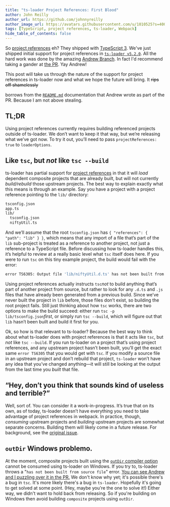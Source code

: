 ```yaml
---
title: "ts-loader Project References: First Blood"
author: John Reilly
author_url: https://github.com/johnnyreilly
author_image_url: https://avatars.githubusercontent.com/u/1010525?s=400&u=294033082cfecf8ad1645b4290e362583b33094a&v=4
tags: [TypeScript, project references, ts-loader, Webpack]
hide_table_of_contents: false
---
```

So [project references](<https://www.typescriptlang.org/docs/handbook/project-references.html>) eh? They shipped with [TypeScript 3](<https://blogs.msdn.microsoft.com/typescript/2018/07/30/announcing-typescript-3-0/#project-references>). We've just shipped initial support for project references in [`ts-loader v5.2.0`](<https://github.com/TypeStrong/ts-loader/releases/tag/v5.2.0>). All the hard work was done by the amazing [Andrew Branch](<https://twitter.com/atcb>). In fact I'd recommend taking a gander at [the PR](<https://github.com/TypeStrong/ts-loader/pull/817>). Yay Andrew!

 This post will take us through the nature of the support for project references in ts-loader now and what we hope the future will bring. It <strike>rips off shamelessly</strike>

 borrows from the [`README.md`](<https://github.com/TypeStrong/ts-loader#projectreferences-boolean-defaultfalse>) documentation that Andrew wrote as part of the PR. Because I am not above stealing.

## TL;DR

Using project references currently requires building referenced projects outside of ts-loader. We don’t want to keep it that way, but we’re releasing what we’ve got now. To try it out, you’ll need to pass `projectReferences: true` to `loaderOptions`.

## Like `tsc`, but *not* like `tsc --build`

ts-loader has partial support for [project references](<https://www.typescriptlang.org/docs/handbook/project-references.html>) in that it will *load* dependent composite projects that are already built, but will not currently *build/rebuild* those upstream projects. The best way to explain exactly what this means is through an example. Say you have a project with a project reference pointing to the `lib/` directory:

```sh
tsconfig.json
app.ts
lib/
  tsconfig.json
  niftyUtil.ts
```

And we’ll assume that the root `tsconfig.json` has `{ "references": { "path": "lib" } }`, which means that any import of a file that’s part of the `lib` sub-project is treated as a reference to another project, not just a reference to a TypeScript file. Before discussing how ts-loader handles this, it’s helpful to review at a really basic level what `tsc` itself does here. If you were to run `tsc` on this tiny example project, the build would fail with the error:

```sh
error TS6305: Output file 'lib/niftyUtil.d.ts' has not been built from source file 'lib/niftyUtil.ts'.
```

Using project references actually instructs `tsc`*not* to build anything that’s part of another project from source, but rather to look for any `.d.ts` and `.js` files that have already been generated from a previous build. Since we’ve never built the project in `lib` before, those files don’t exist, so building the root project fails. Still just thinking about how `tsc` works, there are two options to make the build succeed: either run `tsc -p lib/tsconfig.json`*first*, or simply run `tsc --build`, which will figure out that `lib` hasn’t been built and build it first for you.

Ok, so how is that relevant to ts-loader? Because the best way to think about what ts-loader does with project references is that it acts like `tsc`, but *not* like `tsc --build`. If you run ts-loader on a project that’s using project references, and any upstream project hasn’t been built, you’ll get the exact same `error TS6305` that you would get with `tsc`. If you modify a source file in an upstream project and don’t rebuild that project, `ts-loader` won’t have any idea that you’ve changed anything—it will still be looking at the output from the last time you *built* that file.

## “Hey, don’t you think that sounds kind of useless and terrible?”

Well, sort of. You can consider it a work-in-progress. It’s true that on its own, as of today, ts-loader doesn’t have everything you need to take advantage of project references in webpack. In practice, though, *consuming* upstream projects and *building* upstream projects are somewhat separate concerns. Building them will likely come in a future release. For background, see the [original issue](<https://github.com/TypeStrong/ts-loader/issues/815>).

## `outDir` Windows problemo.

At the moment, composite projects built using the [`outDir` compiler option](<https://www.typescriptlang.org/docs/handbook/compiler-options.html>) cannot be consumed using ts-loader on Windows. If you try to, ts-loader throws a "`has not been built from source file`" error. [You can see Andrew and I puzzling over it in the PR.](<https://github.com/TypeStrong/ts-loader/pull/817#issuecomment-422245998>) We don't know why yet; it's possible there's a bug in `tsc`. It's more likely there's a bug in `ts-loader`. Hopefully it's going to get solved at some point. (Hey, maybe you're the one to solve it!) Either way, we didn't want to hold back from releasing. So if you're building on Windows then avoid building `composite` projects using `outDir`.


